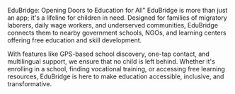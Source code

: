 EduBridge: Opening Doors to Education for All" EduBridge is more than just an app; it's a lifeline for children in need. Designed for families of migratory laborers, daily wage workers, and underserved communities, EduBridge connects them to nearby government schools, NGOs, and learning centers offering free education and skill development.

With features like GPS-based school discovery, one-tap contact, and multilingual support, we ensure that no child is left behind. Whether it's enrolling in a school, finding vocational training, or accessing free learning resources, EduBridge is here to make education accessible, inclusive, and transformative.
